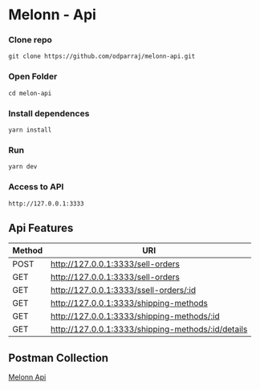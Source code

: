 # Melonn - Api
### Clone repo
```
git clone https://github.com/odparraj/melonn-api.git
```
### Open Folder
```
cd melon-api
```

###  Install dependences
```
yarn install
```

### Run
```
yarn dev
```

### Access to API
```
http://127.0.0.1:3333
```

## Api Features
Method     | URI
-----------|-----------------------------
POST       | http://127.0.0.1:3333/sell-orders
GET        | http://127.0.0.1:3333/sell-orders
GET        | http://127.0.0.1:3333/ssell-orders/:id
GET        | http://127.0.0.1:3333/shipping-methods
GET        | http://127.0.0.1:3333/shipping-methods/:id
GET        | http://127.0.0.1:3333/shipping-methods/:id/details


## Postman Collection

[Melonn Api](https://www.getpostman.com/collections/73941fe787951d09597d)
